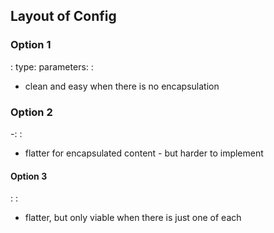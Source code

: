 ## Layout of Config

### Option 1

<name>:
    type: <type>
    parameters:
        <param1>: <value1>

- clean and easy when there is no encapsulation

### Option 2

<name>-<type>:
    <param1>: <value1>

- flatter for encapsulated content - but harder to implement

#### Option 3

<type>:
    <param1>: <value1>

- flatter, but only viable when there is just one of each
